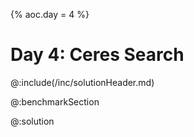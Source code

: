 {%
aoc.day = 4
%}

# Day 4: Ceres Search

@:include(/inc/solutionHeader.md)

@:benchmarkSection

@:solution

